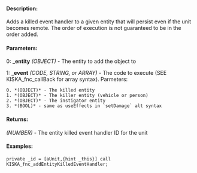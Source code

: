 #### Description:
Adds a killed event handler to a given entity that will persist even if the unit becomes remote. The order of execution is not guaranteed to be in the order added.

#### Parameters:
0: **_entity** *(OBJECT)* - The entity to add the object to

1: **_event** *(CODE, STRING, or ARRAY)* - The code to execute (SEE KISKA_fnc_callBack for array syntax).Parmeters:
    0. *(OBJECT)* - The killed entity
    1. *(OBJECT)* - The killer entity (vehicle or person)
    2. *(OBJECT)* - The instigator entity
    3. *(BOOL)* - same as useEffects in `setDamage` alt syntax

#### Returns:
*(NUMBER)* - The entity killed event handler ID for the unit

#### Examples:
```sqf
private _id = [aUnit,{hint _this}] call KISKA_fnc_addEntityKilledEventHandler;
```

